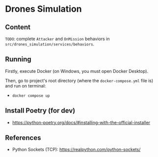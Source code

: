 # Drones Simulation

## Content

`TODO`: complete `Attacker` and `OnMission` behaviors in `src/drones_simulation/services/behaviors`. 

## Running

Firstly, execute Docker (on Windows, you must open Docker Desktop).

Then, go to project's root directory (where the `docker-compose.yml` file is) and run on terminal:

- `docker compose up`

## Install Poetry (for dev)

- https://python-poetry.org/docs/#installing-with-the-official-installer

## References

- Python Sockets (TCP): https://realpython.com/python-sockets/
